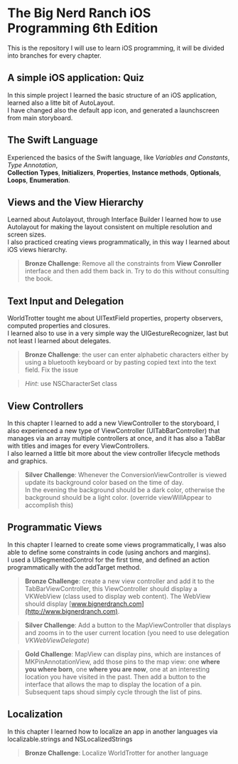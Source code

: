 # The Big Nerd Ranch iOS Programming 6th Edition

This is the repository I will use to learn iOS programming, it will be divided into branches for every chapter.

## A simple iOS application: Quiz

In this simple project I learned the basic structure of an iOS application, learned also a litte bit of AutoLayout.  
I have changed also the default app icon, and generated a launchscreen from main storyboard.

## The Swift Language

Experienced the basics of the Swift language, like *Variables and Constants*, *Type Annotation*,  
**Collection Types**, **Initializers**, **Properties**, **Instance methods**, **Optionals**, **Loops**, **Enumeration**. 

## Views and the View Hierarchy

Learned about Autolayout, through Interface Builder I learned how to use Autolayout for making the layout consistent on multiple resolution and screen sizes.  
I also practiced creating views programmatically, in this way I learned about iOS views hierarchy.

> **Bronze Challenge**: Remove all the constraints from **View Conroller** interface and then add them back in. Try to do this without consulting the book.

## Text Input and Delegation

WorldTrotter tought me about UITextField properties, property observers, computed properties and closures.  
I learned also to use in a very simple way the UIGestureRecognizer, last but not least I learned about delegates.  

> **Bronze Challenge**: the user can enter alphabetic characters either by using a bluetooth keyboard or by pasting copied text into the text field. Fix the issue

> *Hint*: use NSCharacterSet class

## View Controllers

In this chapter I learned to add a new ViewController to the storyboard, I also experienced a new type of ViewController (UITabBarController) that manages via an array multiple controllers at once, and it has also a TabBar with titles and images for every ViewControllers.  
I also learned a little bit more about the view controller lifecycle methods and graphics.

> **Silver Challenge**: Whenever the ConversionViewController is viewed update its background color based on the time of day.  
In the evening the background should be a dark color, otherwise the background should be a light color.  (override viewWillAppear to accomplish this)

## Programmatic Views

In this chapter I learned to create some views programmatically, I was also able to define some constraints in code (using anchors and margins).  
I used a UISegmentedControl for the first time, and defined an action programmatically with the addTarget method.

> **Bronze Challenge**: create a new view controller and add it to the TabBarViewController, this ViewController should display a VKWebView (class used to display web content). The WebView should display [www.bignerdranch.com](http://www.bignerdranch.com).

> **Silver Challenge**: Add a button to the MapViewController that displays and zooms in to the user current location (you need to use delegation *VKWebViewDelegate*)

> **Gold Challenge**: MapView can display pins, which are instances of MKPinAnnotationView, add those pins to the map view: one **where you where born**, one **where you are now**, one at an interesting location you have visited in the past. Then add a button to the interface that allows the map to display the location of a pin. Subsequent taps shoud simply cycle through the list of pins. 

## Localization

In this chapter I learned how to localize an app in another languages via localizable.strings and NSLocalizedStrings

> **Bronze Challenge**: Localize WorldTrotter for another language
